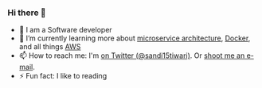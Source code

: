 ### Hi there 👋

- 🔭 I am a Software developer
- 🌱 I’m currently learning more about [microservice architecture](https://spring.io/projects/spring-cloud), [Docker](https://www.docker.com/), and all things [AWS](https://aws.amazon.com/)
- 📫 How to reach me: I'm [on Twitter (@sandi15tiwari)](http://twitter.com/sandi15tiwari). Or [shoot me an e-mail](mailto:sandi15.tiwari@gmail.com).
- ⚡ Fun fact: I like to reading

